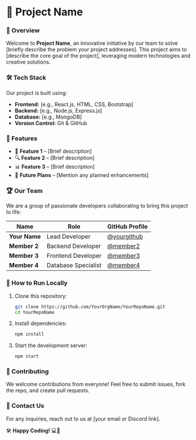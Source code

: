 # 📌 Project Name

### 🌟 Overview
Welcome to **Project Name**, an innovative initiative by our team to solve [briefly describe the problem your project addresses]. This project aims to [describe the core goal of the project], leveraging modern technologies and creative solutions.

### 🛠 Tech Stack
Our project is built using:
- **Frontend:** [e.g., React.js, HTML, CSS, Bootstrap]
- **Backend:** [e.g., Node.js, Express.js]
- **Database:** [e.g., MongoDB]
- **Version Control:** Git & GitHub

### 🎯 Features
- 🚀 **Feature 1** – [Brief description]
- 🔍 **Feature 2** – [Brief description]
- 📊 **Feature 3** – [Brief description]
- 📡 **Future Plans** – [Mention any planned enhancements]

### 🏆 Our Team
We are a group of passionate developers collaborating to bring this project to life:

| Name          | Role                  | GitHub Profile |
|--------------|----------------------|---------------|
| **Your Name** | Lead Developer       | [@yourgithub](https://github.com/yourgithub) |
| **Member 2** | Backend Developer    | [@member2](https://github.com/member2) |
| **Member 3** | Frontend Developer   | [@member3](https://github.com/member3) |
| **Member 4** | Database Specialist  | [@member4](https://github.com/member4) |

### 🚀 How to Run Locally
1. Clone this repository:
   ```sh
   git clone https://github.com/YourOrgName/YourRepoName.git
   cd YourRepoName
   ```
2. Install dependencies:
   ```sh
   npm install
   ```
3. Start the development server:
   ```sh
   npm start
   ```

### 🤝 Contributing
We welcome contributions from everyone! Feel free to submit issues, fork the repo, and create pull requests.

### 📧 Contact Us
For any inquiries, reach out to us at [your email or Discord link].

🛠 **Happy Coding!** 💻🚀

